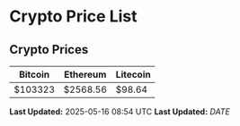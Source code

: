 # Crypto Price List

## Crypto Prices
| Bitcoin | Ethereum | Litecoin |
| ------- | -------- | -------- |
| $103323 | $2568.56 | $98.64 |
**Last Updated:** 2025-05-16 08:54 UTC
**Last Updated:** $DATE$
